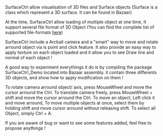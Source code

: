 SurfaceCtrl allow visualisation of 3D files and Surface objects (Surface is a class which represent a 3D surface. It can be found in Bazaar)

At the time, SurfaceCtrl allow loading of multiple object at one time, It support several file format of 3D Object (You can find the complete list of supported file-formats [here](https://github.com/assimp/assimp/blob/master/doc/Fileformats.md))

SurfaceCtrl include a Arcball camera and a "smart" way to move and rotate arround object via is point and click feature. It also provide an easy way to apply texture on each object loaded and it allow you to see Draw line and normal of each object !

A good way to experiment everythings it do is by compiling the package SurfaceCtrl_Demo located into Bazaar assembly. it contain three differents 3D objects, and show how to apply modification on them !

To rotate camera arround object/ axis, press MouseWheel and move the cursor arround the Ctrl.
To translate camera freely, press MouseWheel + shift and move the cursor arround the Ctrl.
To move an object, Left click it and move arround, To move multiple objects at once, select them by holding shift and move cursor arround without releasing shift. To select all Object, simply Ctrl + A.

If you are aware of bug or want to see some features added, feel free to propose anythings !